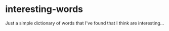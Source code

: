 # interesting-words
Just a simple dictionary of words that I've found that I think are interesting...
